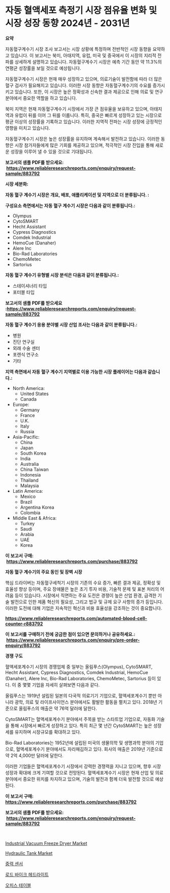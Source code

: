 <p><h1>자동 혈액세포 측정기 시장 점유율 변화 및 시장 성장 동향 2024년 - 2031년</h1></p><p><strong>요약</strong></p>
<p><p>자동혈구계수기 시장 조사 보고서는 시장 상황에 특정하며 전반적인 시장 동향을 요약하고 있습니다. 이 보고서는 북미, 아태지역, 유럽, 미국 및 중국에서 이 시장의 지리적 전파를 상세하게 설명하고 있습니다. 자동혈구계수기 시장은 예측 기간 동안 약 11.3%의 연평균 성장률을 보일 것으로 예상됩니다.</p><p>자동혈구계수기 시장은 현재 매우 성장하고 있으며, 의료기술이 발전함에 따라 더 많은 혈구 검사가 필요해지고 있습니다. 이러한 시장 동향은 자동혈구계수기의 수요를 증가시키고 있습니다. 또한, 이 시장은 높은 정확성과 신속한 결과 제공으로 인해 의료 및 연구 분야에서 중요한 역할을 하고 있습니다.</p><p>북미 지역은 현재 자동혈구계수기 시장에서 가장 큰 점유율을 보유하고 있으며, 아태지역과 유럽이 뒤를 이어 그 뒤를 이룹니다. 특히, 중국은 빠르게 성장하고 있는 시장으로 평균 이상의 성장률을 기록하고 있습니다. 이러한 지역적 전파는 시장 성장에 긍정적인 영향을 미치고 있습니다.</p><p>자동혈구계수기 시장은 높은 성장률을 유지하며 계속해서 발전하고 있습니다. 이러한 동향은 시장 참가자들에게 많은 기회를 제공하고 있으며, 적극적인 시장 진입을 통해 새로운 성장을 이루어 낼 수 있을 것으로 기대됩니다.</p></p>
<p><strong>보고서의 샘플 PDF를 받으세요: &nbsp;<a href="https://www.reliableresearchreports.com/enquiry/request-sample/883792">https://www.reliableresearchreports.com/enquiry/request-sample/883792</a></strong></p>
<p><strong>시장 세분화:</strong></p>
<p><strong> 자동 혈구 계수기 시장은 개요, 배포, 애플리케이션 및 지역으로 더 분류됩니다. :</strong></p>
<p><strong>구성요소 측면에서는 자동 혈구 계수기 시장은 다음과 같이 분류됩니다.:</strong></p>
<p><ul><li>Olympus</li><li>CytoSMART</li><li>Hecht Assistant</li><li>Cypress Diagnostics</li><li>Comdek Industrial</li><li>HemoCue (Danaher)</li><li>Alere Inc</li><li>Bio-Rad Laboratories</li><li>ChemoMetec</li><li>Sartorius</li></ul></p>
<p><strong> 자동 혈구 계수기 유형별 시장 분석은 다음과 같이 분류됩니다.:</strong></p>
<p><ul><li>스테이셔너리 타입</li><li>포터블 타입</li></ul></p>
<p><strong>보고서의 샘플 PDF를 받으세요 :<a href="https://www.reliableresearchreports.com/enquiry/request-sample/883792">https://www.reliableresearchreports.com/enquiry/request-sample/883792</a></strong></p>
<p><strong> 자동 혈구 계수기 응용 분야별 시장 산업 조사는 다음과 같이 분류됩니다.:</strong></p>
<p><ul><li>병원</li><li>진단 연구실</li><li>외래 수술 센터</li><li>포렌식 연구소</li><li>기타</li></ul></p>
<p><strong>지역 측면에서 자동 혈구 계수기 지역별로 이용 가능한 시장 플레이어는 다음과 같습니다.:</strong></p>
<p><ul>
    <li>
        North America:
        <ul>
            <li>United States</li>
            <li>Canada</li>
        </ul>
    </li>
    <li>
        Europe:
        <ul>
            <li>Germany</li>
            <li>France</li>
            <li>U.K.</li>
            <li>Italy</li>
            <li>Russia</li>
        </ul>
    </li>
    <li>
        Asia-Pacific:
        <ul>
            <li>China</li>
            <li>Japan</li>
            <li>South Korea</li>
            <li>India</li>
            <li>Australia</li>
            <li>China Taiwan</li>
            <li>Indonesia</li>
            <li>Thailand</li>
            <li>Malaysia</li>
        </ul>
    </li>
    <li>
        Latin America:
        <ul>
            <li>Mexico</li>
            <li>Brazil</li>
            <li>Argentina Korea</li>
            <li>Colombia</li>
        </ul>
    </li>
    <li>
        Middle East & Africa:
        <ul>
            <li>Turkey</li>
            <li>Saudi</li>
            <li>Arabia</li>
            <li>UAE</li>
            <li>Korea</li>
        </ul>
    </li>
    </ul></p>
<p><strong>이 보고서 구매: &nbsp;<a href="https://www.reliableresearchreports.com/purchase/883792">https://www.reliableresearchreports.com/purchase/883792</a></strong></p>
<p><strong>자동 혈구 계수기의 주요 동인 및 장벽 시장</strong></p>
<p><p>핵심 드라이버는 자동혈구세척기 시장의 기존의 수요 증가, 빠른 결과 제공, 정확성 및 효율성 향상 등이며, 주요 장애물은 높은 초기 투자 비용, 기술적 문제 및 표본 처리의 어려움 등이 있습니다. 시장에서 직면하는 주요 도전은 경쟁이 높은 산업 환경, 급격한 기술 발전으로 인한 제품 혁신의 필요성, 그리고 법규 및 규제 요구 사항의 증가 등입니다. 이러한 도전에 대해 기업은 지속적인 혁신과 비용 효율성을 강조하는 것이 중요합니다.</p></p>
<p><strong><a href="https://www.reliableresearchreports.com/automated-blood-cell-counter-r883792">https://www.reliableresearchreports.com/automated-blood-cell-counter-r883792</a></strong></p>
<p><strong>이 보고서를 구매하기 전에 궁금한 점이 있으면 문의하거나 공유하세요.: &nbsp;<a href="https://www.reliableresearchreports.com/enquiry/pre-order-enquiry/883792">https://www.reliableresearchreports.com/enquiry/pre-order-enquiry/883792</a></strong></p>
<p><strong>경쟁 구도</strong></p>
<p><p>혈액세포계수기 시장의 경쟁업체 중 일부는 올림푸스(Olympus), CytoSMART, Hecht Assistant, Cypress Diagnostics, Comdek Industrial, HemoCue (Danaher), Alere Inc, Bio-Rad Laboratories, ChemoMetec, Sartorius 등이 있다. 이 중 몇몇 기업을 자세히 살펴보면 다음과 같다.</p><p>올림푸스는 1919년 설립된 일본의 다국적 의료기기 기업으로, 혈액세포계수기 뿐만 아니라 광학, 의료 및 라이프사이언스 분야에서도 활발한 활동을 펼치고 있다. 2018년 기준으로 올림푸스의 매출은 약 76억 달러에 달한다.</p><p>CytoSMART는 혈액세포계수기 분야에서 주목을 받는 스타트업 기업으로, 자동화 기술을 통해 시장에서 빠르게 성장하고 있다. 특히 최근 몇 년간 CytoSMART는 높은 성장세를 유지하며 시장규모를 확대하고 있다.</p><p>Bio-Rad Laboratories는 1952년에 설립된 미국의 생물의학 및 생명과학 분야의 기업으로, 혈액세포계수기 분야에서도 자리매김하고 있다. 회사의 매출은 2019년 기준으로 약 2억 4,000만 달러에 달한다.</p><p>이러한 기업들은 혈액세포계수기 시장에서 강력한 경쟁력을 지니고 있으며, 향후 시장 성장과 확대에 크게 기여할 것으로 전망된다. 혈액세포계수기 시장은 현재 산업 및 의료 분야에서 중요한 위치를 차지하고 있으며, 기술의 발전과 함께 더욱 발전할 것으로 예상된다.</p></p>
<p><strong>이 보고서 구매: &nbsp; <a href="https://www.reliableresearchreports.com/purchase/883792">https://www.reliableresearchreports.com/purchase/883792</a></strong></p>
<p><strong>보고서의 샘플 PDF를 받으세요: &nbsp;<a href="https://www.reliableresearchreports.com/enquiry/request-sample/883792">https://www.reliableresearchreports.com/enquiry/request-sample/883792</a></strong><strong></strong></p>
<p>&nbsp;</p>
<p><p><a href="https://www.linkedin.com/pulse/industrial-vacuum-freeze-dryer-market-provides-detailed-segmentation-acehe?trackingId=QZC79sjEL4JbGO%2BBPXmlbA%3D%3D">Industrial Vacuum Freeze Dryer Market</a></p><p><a href="https://github.com/julyju69/Market-Research-Report-List-2/blob/main/hydraulic-tank-market.md">Hydraulic Tank Market</a></p><p><a href="https://github.com/Howaoole34545/Market-Research-Report-List-1/blob/main/431402227774.md">중력 센서</a></p><p><a href="https://github.com/JackieFauhey9089475/Market-Research-Report-List-1/blob/main/173868827775.md">로드 바이크 헤드라이트</a></p><p><a href="https://medium.com/@douglasvasquez626/%EC%82%AC%EB%AC%B4%EC%8B%A4-%ED%85%8C%EC%9D%B4%EB%B8%94-%EC%8B%9C%EC%9E%A5-%EC%A1%B0%EC%82%AC-%EB%B3%B4%EA%B3%A0%EC%84%9C-%EA%B7%B8-%EC%97%AD%EC%82%AC-%EB%B0%8F-2024%EB%85%84%EB%B6%80%ED%84%B0-2031%EB%85%84%EA%B9%8C%EC%A7%80%EC%9D%98-%EC%98%88%EC%B8%A1-6a7c6642bacd">오피스 테이블</a></p></p>